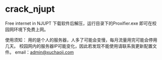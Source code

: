 # crack_njupt
Free internet in NJUPT
下载软件后解压，运行目录下的Proxifier.exe 即可在校园网环境下免费上网。

使用须知：
用的是个人的服务器，人多了可能会变慢，每月流量用完可能会停用几天。
校园网内的服务器IP可能变化，因此若发现不能使用请联系我更新配置文件。
email：admin@xuchaoji.com

